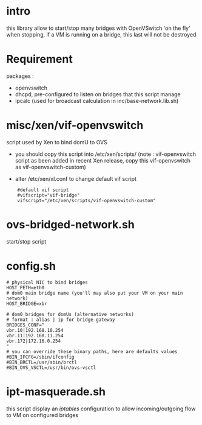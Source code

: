 # intro

this library allow to start/stop many bridges with OpenVSwitch 'on the fly'
when stopping, if a VM is running on a bridge, this last will not be destroyed


# Requirement 

packages : 
- openvswitch
- dhcpd, pre-configured to listen on bridges that this script manage
- ipcalc (used for broadcast calculation in inc/base-network.lib.sh)

# misc/xen/vif-openvswitch

script used by Xen to bind domU to OVS

- you should copy this script into /etc/xen/scripts/
  (note : vif-openvswitch script as been added in recent Xen release, copy this vif-openvswitch as vif-openvswitch-custom)

- alter /etc/xen/xl.conf to change default vif script

~~~
    #default vif script 
    #vifscript="vif-bridge"
    vifscript="/etc/xen/scripts/vif-openvswitch-custom"
~~~


# ovs-bridged-network.sh

start/stop script

# config.sh 

~~~
# physical NIC to bind bridges
HOST_PETH=eth0
# dom0 main bridge name (you'll may also put your VM on your main network)
HOST_BRIDGE=xbr

# dom0 bridges for domUs (alternative networks)
# format : alias | ip for bridge gateway
BRIDGES_CONF="
vbr.10|192.168.10.254
vbr.11|192.168.11.254
vbr.172|172.16.0.254
"
# you can override these binary paths, here are defaults values
#BIN_IFCFG=/sbin/ifconfig
#BIN_BRCTL=/usr/sbin/brctl
#BIN_OVS_VSCTL=/usr/bin/ovs-vsctl
~~~

# ipt-masquerade.sh

this script display an *iptables* configuration to allow incoming/outgoing flow to VM on configured bridges



